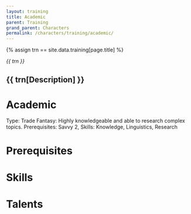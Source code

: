 ```yaml
---
layout: training
title: Academic
parent: Training
grand_parent: Characters
permalink: /characters/training/academic/
---
```


{% assign trn == site.data.training[page.title] %}

<em> {{ trn }} </em>
<h2> {{ trn[Description] }} </h2>

# Academic

Type: Trade
Fantasy: Highly knowledgeable and able to research complex topics.
Prerequisites: Savvy 2,
Skills: Knowledge, Linguistics, Research

# Prerequisites

# Skills

# Talents